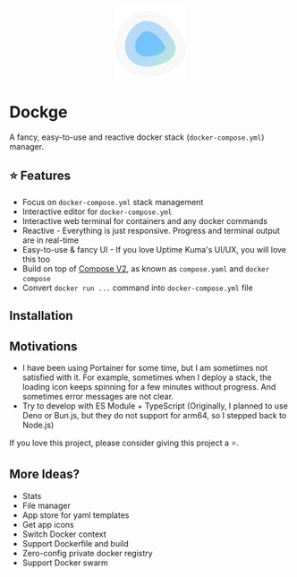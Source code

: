 <div align="center" width="100%">
    <img src="./frontend/public/icon.svg" width="128" alt="" />
</div>

# Dockge

A fancy, easy-to-use and reactive docker stack (`docker-compose.yml`) manager.

## ⭐ Features

- Focus on `docker-compose.yml` stack management
- Interactive editor for `docker-compose.yml`
- Interactive web terminal for containers and any docker commands
- Reactive - Everything is just responsive. Progress and terminal output are in real-time
- Easy-to-use & fancy UI - If you love Uptime Kuma's UI/UX, you will love this too
- Build on top of [Compose V2](https://docs.docker.com/compose/migrate/), as known as `compose.yaml` and `docker compose`
- Convert `docker run ...` command into `docker-compose.yml` file

## Installation

## Motivations

- I have been using Portainer for some time, but I am sometimes not satisfied with it. For example, sometimes when I deploy a stack, the loading icon keeps spinning for a few minutes without progress. And sometimes error messages are not clear.
- Try to develop with ES Module + TypeScript (Originally, I planned to use Deno or Bun.js, but they do not support for arm64, so I stepped back to Node.js)


If you love this project, please consider giving this project a ⭐.

## More Ideas?

- Stats
- File manager
- App store for yaml templates
- Get app icons
- Switch Docker context
- Support Dockerfile and build
- Zero-config private docker registry
- Support Docker swarm



